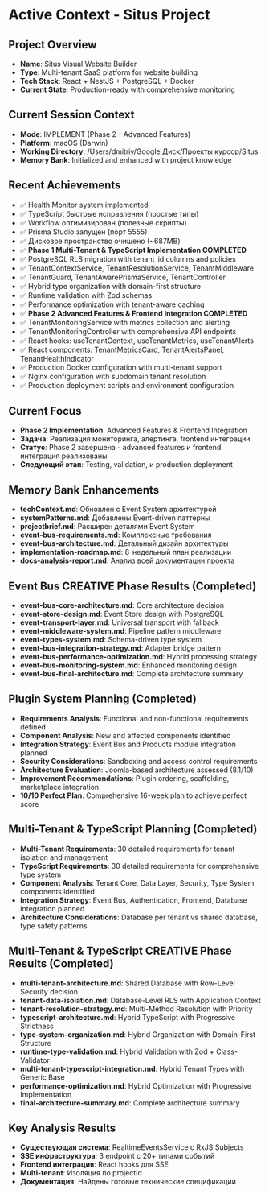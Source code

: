 # Active Context - Situs Project

## Project Overview

- **Name**: Situs Visual Website Builder
- **Type**: Multi-tenant SaaS platform for website building
- **Tech Stack**: React + NestJS + PostgreSQL + Docker
- **Current State**: Production-ready with comprehensive monitoring

## Current Session Context

- **Mode**: IMPLEMENT (Phase 2 - Advanced Features)
- **Platform**: macOS (Darwin)
- **Working Directory**: /Users/dmitriy/Google Диск/Проекты курсор/Situs
- **Memory Bank**: Initialized and enhanced with project knowledge

## Recent Achievements

- ✅ Health Monitor system implemented
- ✅ TypeScript быстрые исправления (простые типы)
- ✅ Workflow оптимизирован (полезные скрипты)
- ✅ Prisma Studio запущен (порт 5555)
- ✅ Дисковое пространство очищено (~687MB)
- ✅ **Phase 1 Multi-Tenant & TypeScript Implementation COMPLETED**
- ✅ PostgreSQL RLS migration with tenant_id columns and policies
- ✅ TenantContextService, TenantResolutionService, TenantMiddleware
- ✅ TenantGuard, TenantAwarePrismaService, TenantController
- ✅ Hybrid type organization with domain-first structure
- ✅ Runtime validation with Zod schemas
- ✅ Performance optimization with tenant-aware caching
- ✅ **Phase 2 Advanced Features & Frontend Integration COMPLETED**
- ✅ TenantMonitoringService with metrics collection and alerting
- ✅ TenantMonitoringController with comprehensive API endpoints
- ✅ React hooks: useTenantContext, useTenantMetrics, useTenantAlerts
- ✅ React components: TenantMetricsCard, TenantAlertsPanel, TenantHealthIndicator
- ✅ Production Docker configuration with multi-tenant support
- ✅ Nginx configuration with subdomain tenant resolution
- ✅ Production deployment scripts and environment configuration

## Current Focus

- **Phase 2 Implementation**: Advanced Features & Frontend Integration
- **Задача**: Реализация мониторинга, алертинга, frontend интеграции
- **Статус**: Phase 2 завершена - advanced features и frontend интеграция реализованы
- **Следующий этап**: Testing, validation, и production deployment

## Memory Bank Enhancements

- **techContext.md**: Обновлен с Event System архитектурой
- **systemPatterns.md**: Добавлены Event-driven паттерны
- **projectbrief.md**: Расширен деталями Event System
- **event-bus-requirements.md**: Комплексные требования
- **event-bus-architecture.md**: Детальный дизайн архитектуры
- **implementation-roadmap.md**: 8-недельный план реализации
- **docs-analysis-report.md**: Анализ всей документации проекта

## Event Bus CREATIVE Phase Results (Completed)

- **event-bus-core-architecture.md**: Core architecture decision
- **event-store-design.md**: Event Store design with PostgreSQL
- **event-transport-layer.md**: Universal transport with fallback
- **event-middleware-system.md**: Pipeline pattern middleware
- **event-types-system.md**: Schema-driven type system
- **event-bus-integration-strategy.md**: Adapter bridge pattern
- **event-bus-performance-optimization.md**: Hybrid processing strategy
- **event-bus-monitoring-system.md**: Enhanced monitoring design
- **event-bus-final-architecture.md**: Complete architecture summary

## Plugin System Planning (Completed)

- **Requirements Analysis**: Functional and non-functional requirements defined
- **Component Analysis**: New and affected components identified
- **Integration Strategy**: Event Bus and Products module integration planned
- **Security Considerations**: Sandboxing and access control requirements
- **Architecture Evaluation**: Joomla-based architecture assessed (8.1/10)
- **Improvement Recommendations**: Plugin ordering, scaffolding, marketplace integration
- **10/10 Perfect Plan**: Comprehensive 16-week plan to achieve perfect score

## Multi-Tenant & TypeScript Planning (Completed)

- **Multi-Tenant Requirements**: 30 detailed requirements for tenant isolation and management
- **TypeScript Requirements**: 30 detailed requirements for comprehensive type system
- **Component Analysis**: Tenant Core, Data Layer, Security, Type System components identified
- **Integration Strategy**: Event Bus, Authentication, Frontend, Database integration planned
- **Architecture Considerations**: Database per tenant vs shared database, type safety patterns

## Multi-Tenant & TypeScript CREATIVE Phase Results (Completed)

- **multi-tenant-architecture.md**: Shared Database with Row-Level Security decision
- **tenant-data-isolation.md**: Database-Level RLS with Application Context
- **tenant-resolution-strategy.md**: Multi-Method Resolution with Priority
- **typescript-architecture.md**: Hybrid TypeScript with Progressive Strictness
- **type-system-organization.md**: Hybrid Organization with Domain-First Structure
- **runtime-type-validation.md**: Hybrid Validation with Zod + Class-Validator
- **multi-tenant-typescript-integration.md**: Hybrid Tenant Types with Generic Base
- **performance-optimization.md**: Hybrid Optimization with Progressive Implementation
- **final-architecture-summary.md**: Complete architecture summary

## Key Analysis Results

- **Существующая система**: RealtimeEventsService с RxJS Subjects
- **SSE инфраструктура**: 3 endpoint с 20+ типами событий
- **Frontend интеграция**: React hooks для SSE
- **Multi-tenant**: Изоляция по projectId
- **Документация**: Найдены готовые технические спецификации
